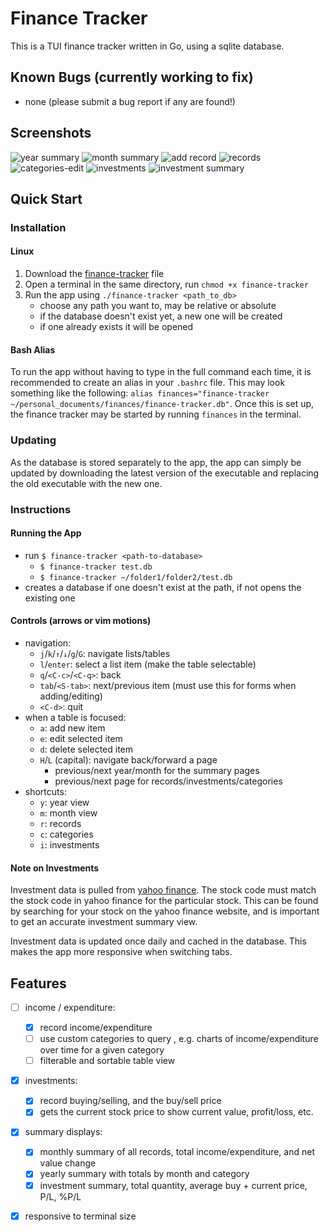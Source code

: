 # Finance Tracker

This is a TUI finance tracker written in Go, using a sqlite database.

## Known Bugs (currently working to fix)

- none (please submit a bug report if any are found!)

## Screenshots

![year summary](screenshots/year-summary.png)
![month summary](screenshots/month-summary.png)
![add record](screenshots/month-summary-add.png)
![records](screenshots/records.png)
![categories-edit](screenshots/categories-edit.png)
![investments](screenshots/investments.png)
![investment summary](screenshots/investment-summary.png)

## Quick Start

### Installation

#### Linux

1. Download the [finance-tracker](./finance-tracker) file
2. Open a terminal in the same directory, run `chmod +x finance-tracker`
3. Run the app using `./finance-tracker <path_to_db>`
    - choose any path you want to, may be relative or absolute
    - if the database doesn't exist yet, a new one will be created
    - if one already exists it will be opened

#### Bash Alias

To run the app without having to type in the full command each time, it is recommended to create an alias in your `.bashrc` file. This may look something like the following: `alias finances="finance-tracker ~/personal_documents/finances/finance-tracker.db"`. Once this is set up, the finance tracker may be started by running `finances` in the terminal.

### Updating

As the database is stored separately to the app, the app can simply be updated by downloading the latest version of the executable and replacing the old executable with the new one.

### Instructions

#### Running the App

- run `$ finance-tracker <path-to-database>`
    - `$ finance-tracker test.db`
    - `$ finance-tracker ~/folder1/folder2/test.db`
- creates a database if one doesn't exist at the path, if not opens the existing one

#### Controls (arrows or vim motions)

- navigation:
    - `j`/`k`/`↑`/`↓`/`g`/`G`: navigate lists/tables
    - `l`/`enter`: select a list item (make the table selectable)
    - `q`/`<C-c>`/`<C-q>`: back
    - `tab`/`<S-tab>`: next/previous item (must use this for forms when adding/editing)
    - `<C-d>`: quit
- when a table is focused:
    - `a`: add new item
    - `e`: edit selected item
    - `d`: delete selected item
    - `H`/`L` (capital): navigate back/forward a page
        - previous/next year/month for the summary pages
        - previous/next page for records/investments/categories
- shortcuts:
    - `y`: year view
    - `m`: month view
    - `r`: records
    - `c`: categories
    - `i`: investments

#### Note on Investments

Investment data is pulled from [yahoo finance](https://au.finance.yahoo.com/). The stock code must match the stock code in yahoo finance for the particular stock. This can be found by searching for your stock on the yahoo finance website, and is important to get an accurate investment summary view.

Investment data is updated once daily and cached in the database. This makes the app more responsive when switching tabs.

## Features

- [ ] income / expenditure:
	- [X] record income/expenditure
	- [ ] use custom categories to query , e.g. charts of income/expenditure over time for a given category
	- [ ] filterable and sortable table view
- [X] investments:
	- [X] record buying/selling, and the buy/sell price
	- [X] gets the current stock price to show current value, profit/loss, etc.
- [X] summary displays:
	- [X] monthly summary of all records, total income/expenditure, and net value change
	- [X] yearly summary with totals by month and category
	- [X] investment summary, total quantity, average buy + current price, P/L, %P/L
- [X] responsive to terminal size

